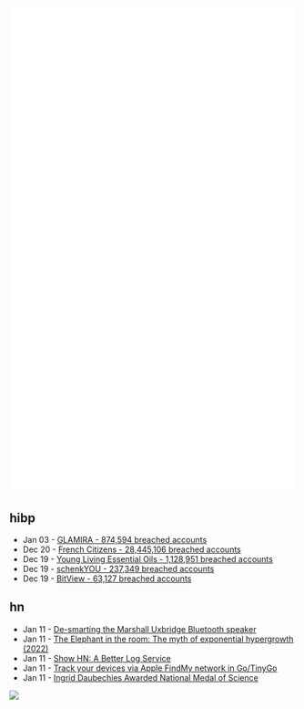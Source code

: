 ![Metrics](https://raw.githubusercontent.com/phixion/phixion/master/metrics.svg)

## hibp

<!--
for https://github.com/phixion/phixion/blob/main/.github/workflows/feeds.yml
-->
<!--START_SECTION:haveibeenpwnd-->
- Jan 03 - [GLAMIRA - 874,594 breached accounts](https://haveibeenpwned.com/PwnedWebsites#GLAMIRA)
- Dec 20 - [French Citizens - 28,445,106 breached accounts](https://haveibeenpwned.com/PwnedWebsites#FrenchCitizens)
- Dec 19 - [Young Living Essential Oils - 1,128,951 breached accounts](https://haveibeenpwned.com/PwnedWebsites#YoungLivingEssentialOils)
- Dec 19 - [schenkYOU - 237,349 breached accounts](https://haveibeenpwned.com/PwnedWebsites#schenkYOU)
- Dec 19 - [BitView - 63,127 breached accounts](https://haveibeenpwned.com/PwnedWebsites#BitView)
<!--END_SECTION:haveibeenpwnd-->

## hn

<!--
for https://github.com/phixion/phixion/blob/main/.github/workflows/feeds.yml
-->
<!--START_SECTION:hn-->
- Jan 11 - [De-smarting the Marshall Uxbridge Bluetooth speaker](https://tomscii.sig7.se/2025/01/De-smarting-the-Marshall-Uxbridge)
- Jan 11 - [The Elephant in the room: The myth of exponential hypergrowth (2022)](https://longform.asmartbear.com/exponential-growth/)
- Jan 11 - [Show HN: A Better Log Service](https://txtlog.net/)
- Jan 11 - [Track your devices via Apple FindMy network in Go/TinyGo](https://github.com/hybridgroup/go-haystack)
- Jan 11 - [Ingrid Daubechies Awarded National Medal of Science](https://today.duke.edu/2025/01/ingrid-daubechies-awarded-national-medal-science)
<!--END_SECTION:hn-->

<!--
for https://yhype.me
-->
![](https://hit.yhype.me/github/profile?user_id=13013670)
